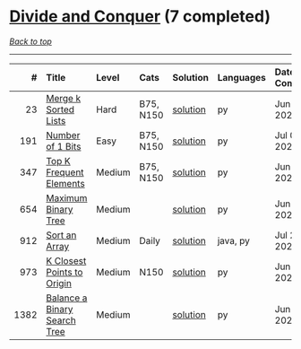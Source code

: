 # [Divide and Conquer](<https://leetcode.com/tag/Divide-and-Conquer/>) (7 completed)

*[Back to top](<../../README.md>)*

------

|    # | Title                                                                                        | Level   | Cats      | Solution                                                | Languages   | Date Complete   |
|-----:|:---------------------------------------------------------------------------------------------|:--------|:----------|:--------------------------------------------------------|:------------|:----------------|
|   23 | [Merge k Sorted Lists](<https://leetcode.com/problems/merge-k-sorted-lists>)                 | Hard    | B75, N150 | [solution](<../_23. Merge k Sorted Lists.md>)           | py          | Jun 17, 2024    |
|  191 | [Number of 1 Bits](<https://leetcode.com/problems/number-of-1-bits>)                         | Easy    | B75, N150 | [solution](<../_191. Number of 1 Bits.md>)              | py          | Jul 03, 2024    |
|  347 | [Top K Frequent Elements](<https://leetcode.com/problems/top-k-frequent-elements>)           | Medium  | B75, N150 | [solution](<../_347. Top K Frequent Elements.md>)       | py          | Jun 13, 2024    |
|  654 | [Maximum Binary Tree](<https://leetcode.com/problems/maximum-binary-tree>)                   | Medium  |           | [solution](<../_654. Maximum Binary Tree.md>)           | py          | Jun 12, 2024    |
|  912 | [Sort an Array](<https://leetcode.com/problems/sort-an-array>)                               | Medium  | Daily     | [solution](<../_912. Sort an Array.md>)                 | java, py    | Jul 25, 2024    |
|  973 | [K Closest Points to Origin](<https://leetcode.com/problems/k-closest-points-to-origin>)     | Medium  | N150      | [solution](<../_973. K Closest Points to Origin.md>)    | py          | Jun 29, 2024    |
| 1382 | [Balance a Binary Search Tree](<https://leetcode.com/problems/balance-a-binary-search-tree>) | Medium  |           | [solution](<../_1382. Balance a Binary Search Tree.md>) | py          | Jun 29, 2024    |